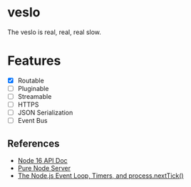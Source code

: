 # veslo
The veslo is real, real, real slow.

# Features
* [x] Routable
* [  ] Pluginable
* [  ] Streamable
* [  ] HTTPS
* [  ] JSON Serialization
* [  ] Event Bus

## References
* [Node 16 API Doc](https://nodejs.org/dist/latest-v16.x/docs/api/)
* [Pure Node Server](https://dev.to/ajkachnic/make-a-simple-http-server-with-node-in-6-steps-491c)
* [The Node.js Event Loop, Timers, and process.nextTick()](https://nodejs.org/en/docs/guides/event-loop-timers-and-nexttick)
